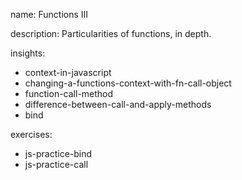 name: Functions III

description: Particularities of functions, in depth.

insights:
  - context-in-javascript
  - changing-a-functions-context-with-fn-call-object
  - function-call-method
  - difference-between-call-and-apply-methods
  - bind

exercises:
  - js-practice-bind
  - js-practice-call

